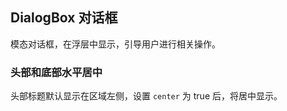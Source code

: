 <div class="demo-header">
<p class="overviewicon">
  <span class="wapi-tips-dialog"/>
</p>

## DialogBox 对话框

<nova-uxlink widget-name="DialogBox"></nova-uxlink>

模态对话框，在浮层中显示，引导用户进行相关操作。
</div>

### 头部和底部水平居中

头部标题默认显示在区域左侧，设置 `center` 为 true 后，将居中显示。

<nova-demo-view link="dialog-box/center"></nova-demo-view>

<br>
